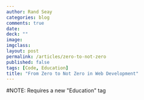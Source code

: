 ```yaml
---
author: Rand Seay
categories: blog
comments: true
date:
deck: ""
image:
imgclass:
layout: post
permalink: /articles/zero-to-not-zero
published: false
tags: [Code, Education]
title: "From Zero to Not Zero in Web Development"
---
```


#NOTE: Requires a new "Education" tag
